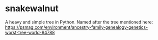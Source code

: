 # snakewalnut
A heavy and simple tree in Python.
Named after the tree mentioned here: https://psmag.com/environment/ancestry-family-genealogy-genetics-worst-tree-world-84788
